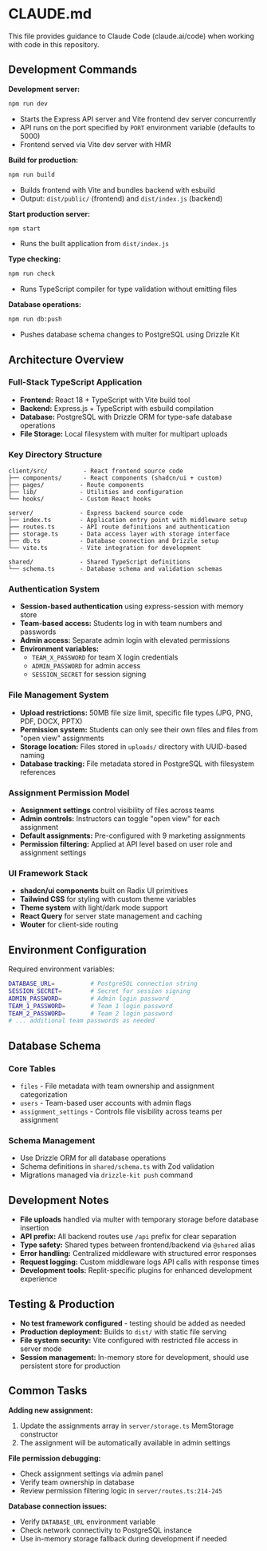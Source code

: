 # CLAUDE.md

This file provides guidance to Claude Code (claude.ai/code) when working with code in this repository.

## Development Commands

**Development server:**
```bash
npm run dev
```
- Starts the Express API server and Vite frontend dev server concurrently
- API runs on the port specified by `PORT` environment variable (defaults to 5000)
- Frontend served via Vite dev server with HMR

**Build for production:**
```bash
npm run build
```
- Builds frontend with Vite and bundles backend with esbuild
- Output: `dist/public/` (frontend) and `dist/index.js` (backend)

**Start production server:**
```bash
npm start
```
- Runs the built application from `dist/index.js`

**Type checking:**
```bash
npm run check
```
- Runs TypeScript compiler for type validation without emitting files

**Database operations:**
```bash
npm run db:push
```
- Pushes database schema changes to PostgreSQL using Drizzle Kit

## Architecture Overview

### Full-Stack TypeScript Application
- **Frontend:** React 18 + TypeScript with Vite build tool
- **Backend:** Express.js + TypeScript with esbuild compilation
- **Database:** PostgreSQL with Drizzle ORM for type-safe database operations
- **File Storage:** Local filesystem with multer for multipart uploads

### Key Directory Structure
```
client/src/          - React frontend source code
├── components/      - React components (shadcn/ui + custom)
├── pages/          - Route components
├── lib/            - Utilities and configuration
└── hooks/          - Custom React hooks

server/             - Express backend source code
├── index.ts        - Application entry point with middleware setup
├── routes.ts       - API route definitions and authentication
├── storage.ts      - Data access layer with storage interface
├── db.ts           - Database connection and Drizzle setup
└── vite.ts         - Vite integration for development

shared/             - Shared TypeScript definitions
└── schema.ts       - Database schema and validation schemas
```

### Authentication System
- **Session-based authentication** using express-session with memory store
- **Team-based access:** Students log in with team numbers and passwords
- **Admin access:** Separate admin login with elevated permissions
- **Environment variables:** 
  - `TEAM_X_PASSWORD` for team X login credentials
  - `ADMIN_PASSWORD` for admin access
  - `SESSION_SECRET` for session signing

### File Management System
- **Upload restrictions:** 50MB file size limit, specific file types (JPG, PNG, PDF, DOCX, PPTX)
- **Permission system:** Students can only see their own files and files from "open view" assignments
- **Storage location:** Files stored in `uploads/` directory with UUID-based naming
- **Database tracking:** File metadata stored in PostgreSQL with filesystem references

### Assignment Permission Model
- **Assignment settings** control visibility of files across teams
- **Admin controls:** Instructors can toggle "open view" for each assignment
- **Default assignments:** Pre-configured with 9 marketing assignments
- **Permission filtering:** Applied at API level based on user role and assignment settings

### UI Framework Stack
- **shadcn/ui components** built on Radix UI primitives
- **Tailwind CSS** for styling with custom theme variables
- **Theme system** with light/dark mode support
- **React Query** for server state management and caching
- **Wouter** for client-side routing

## Environment Configuration

Required environment variables:
```bash
DATABASE_URL=          # PostgreSQL connection string
SESSION_SECRET=        # Secret for session signing
ADMIN_PASSWORD=        # Admin login password
TEAM_1_PASSWORD=       # Team 1 login password
TEAM_2_PASSWORD=       # Team 2 login password
# ... additional team passwords as needed
```

## Database Schema

### Core Tables
- `files` - File metadata with team ownership and assignment categorization
- `users` - Team-based user accounts with admin flags
- `assignment_settings` - Controls file visibility across teams per assignment

### Schema Management
- Use Drizzle ORM for all database operations
- Schema definitions in `shared/schema.ts` with Zod validation
- Migrations managed via `drizzle-kit push` command

## Development Notes

- **File uploads** handled via multer with temporary storage before database insertion
- **API prefix:** All backend routes use `/api` prefix for clear separation
- **Type safety:** Shared types between frontend/backend via `@shared` alias
- **Error handling:** Centralized middleware with structured error responses
- **Request logging:** Custom middleware logs API calls with response times
- **Development tools:** Replit-specific plugins for enhanced development experience

## Testing & Production

- **No test framework configured** - testing should be added as needed
- **Production deployment:** Builds to `dist/` with static file serving
- **File system security:** Vite configured with restricted file access in server mode
- **Session management:** In-memory store for development, should use persistent store for production

## Common Tasks

**Adding new assignment:**
1. Update the assignments array in `server/storage.ts` MemStorage constructor
2. The assignment will be automatically available in admin settings

**File permission debugging:**
- Check assignment settings via admin panel
- Verify team ownership in database
- Review permission filtering logic in `server/routes.ts:214-245`

**Database connection issues:**
- Verify `DATABASE_URL` environment variable
- Check network connectivity to PostgreSQL instance
- Use in-memory storage fallback during development if needed
